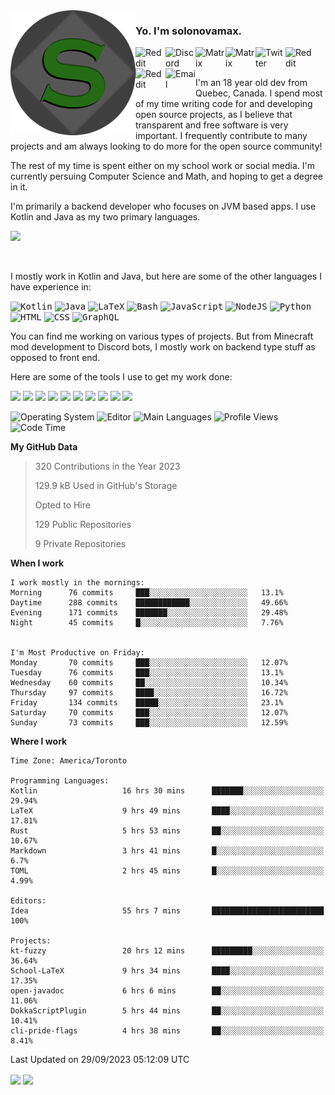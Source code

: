 <img align="left" alt="Avatar" width="200px" src="https://raw.githubusercontent.com/solonovamax/solonovamax/main/solonovamax-circle.png" />

### Yo. I'm solonovamax.

<a href="https://gitlab.com/solonovamax">
    <img align="left" alt="Reddit" width="48px" src="https://img.icons8.com/color/2x/gitlab.png">
</a>

<a href="https://discord.solonovamax.gay">
    <img align="left" alt="Discord" width="48px" src="https://img.icons8.com/color/2x/discord-logo.png">
</a>

<a href="https://matrix.to/#/@solonovamax:matrix.org?#gh-light-mode-only">
    <img align="left" alt="Matrix" width="48px" src="https://img.icons8.com/000000/material/2x/matrix-logo.png">
</a>
<a href="https://matrix.to/#/@solonovamax:matrix.org?#gh-dark-mode-only">
    <img align="left" alt="Matrix" width="48px" src="https://img.icons8.com/FFFFFF/material/2x/matrix-logo.png">
</a>

<a href="https://twitter.com/solonovamax">
    <img align="left" alt="Twitter" width="48px" src="https://img.icons8.com/color/2x/twitter.png">
</a>

<!-- <a href="https://twitch.tv/solonovamax">
    <img align="left" alt="Twitch" width="48px" src="https://img.icons8.com/color/2x/twitch.png">
</a> -->

<a href="https://reddit.com/u/solonovamax">
    <img align="left" alt="Reddit" width="48px" src="https://img.icons8.com/color/2x/reddit.png">
</a>

<a href="https://www.youtube.com/channel/UCTxCeyGu41WfEBT8mXpjHMA">
    <img align="left" alt="Reddit" width="48px" src="https://img.icons8.com/color/2x/youtube.png">
</a>

<a href="mailto:solonovamax@12oclockpoint.com">
    <img align="left" alt="Email" width="48px" src="https://img.icons8.com/fluency/2x/mail.png">
</a>

<!-- <a href="https://open.spotify.com/user/solonovamax">
    <img align="left" alt="Spotify" width="48px" src="https://img.icons8.com/color/2x/spotify.png">
</a> -->

<br/>
<br/>

I'm an 18 year old dev from Quebec, Canada.
I spend most of my time writing code for and developing open source projects, as I believe that transparent and free software is very important.
I frequently contribute to many projects and am always looking to do more for the open source community!

The rest of my time is spent either on my school work or social media. I'm currently persuing Computer Science and Math, and hoping to get a degree in it.

I'm primarily a backend developer who focuses on JVM based apps. I use Kotlin and Java as my two primary languages.


<a href="https://github.com/ryo-ma/github-profile-trophy"><img src="https://github-profile-trophy.vercel.app/?username=solonovamax&margin-w=15&row=1"/></a> 

<br/>

I mostly work in Kotlin and Java, but here are some of the other languages I have experience in:

<kbd><img height="32" alt="Kotlin" src="https://img.icons8.com/color/1x/kotlin.png"></kbd>
<kbd><img height="32" alt="Java" src="https://img.icons8.com/color/1x/java-coffee-cup-logo.png"></kbd>
<kbd><img height="32" alt="LaTeX" src="https://img.icons8.com/color/1x/latex.png"></kbd>
<kbd><img height="32" alt="Bash" src="https://img.icons8.com/color/1x/console.png"></kbd>
<kbd><img height="32" alt="JavaScript" src="https://img.icons8.com/color/1x/javascript.png"></kbd>
<kbd><img height="32" alt="NodeJS" src="https://img.icons8.com/color/1x/nodejs.png"></kbd>
<kbd><img height="32" alt="Python" src="https://img.icons8.com/color/1x/python.png"></kbd>
<kbd><img height="32" alt="HTML" src="https://img.icons8.com/color/1x/html-5.png"></kbd>
<kbd><img height="32" alt="CSS" src="https://img.icons8.com/color/1x/css3.png"></kbd>
<kbd><img height="32" alt="GraphQL" src="https://img.icons8.com/color/1x/graphql.png"></kbd>

You can find me working on various types of projects.
But from Minecraft mod development to Discord bots, I mostly work on backend type stuff as opposed to front end.

Here are some of the tools I use to get my work done:

<kbd><img height="32" src="https://img.icons8.com/color/2x/intellij-idea.png"></kbd>
<kbd><img height="32" src="https://img.icons8.com/color/2x/linux.png"></kbd>
<kbd><img height="32" src="https://img.icons8.com/fluent/2x/console.png"></kbd>
<kbd><img height="32" src="https://img.icons8.com/color/2x/open-source.png"></kbd>
<kbd><img height="32" src="https://img.icons8.com/color/2x/git.png"></kbd>
<kbd><img height="32" src="https://img.icons8.com/color/2x/docker.png"></kbd>
<kbd><img height="32" src="https://img.icons8.com/color/2x/mongodb.png"></kbd>
<kbd><img height="32" src="https://img.icons8.com/color/2x/nginx.png"></kbd>
<a href="?#gh-light-mode-only"><kbd><img height="32" src="https://img.icons8.com/metro/2x/mysql.png"></kbd></a>
<a href="?#gh-dark-mode-only"><kbd><img height="32" src="https://img.icons8.com/FFFFFF/metro/2x/mysql.png"></kbd></a>

![Operating System](https://img.shields.io/badge/OS-Arch%20Linux-informational?style=for-the-badge&logo=Arch%20Linux&logoColor=white&color=007ec6)
![Editor](https://img.shields.io/badge/Editor-IntelliJ%20Idea-informational?style=for-the-badge&logo=IntelliJ%20Idea&logoColor=white&color=007ec6)
![Main Languages](https://img.shields.io/badge/Main%20Languages-Java%20%26%20Kotlin-informational?style=for-the-badge&logo=Java&logoColor=white&color=007ec6)
![Profile Views](https://komarev.com/ghpvc/?username=solonovamax&color=blue&style=for-the-badge)
![Code Time](https://img.shields.io/endpoint?url=https://wakapi.dev/api/compat/shields/v1/solonovamax/interval:all_time&label=Code%20Time&style=for-the-badge&color=blue)

<!--START_SECTION:waka-->
**My GitHub Data**

> 320 Contributions in the Year 2023
> 
> 129.9 kB Used in GitHub's Storage
> 
> Opted to Hire
> 
> 129 Public Repositories
> 
> 9 Private Repositories
> 
**When I work** 

```text
I work mostly in the mornings: 
Morning      76 commits     ███░░░░░░░░░░░░░░░░░░░░░░   13.1% 
Daytime      288 commits    ████████████░░░░░░░░░░░░░   49.66% 
Evening      171 commits    ███████░░░░░░░░░░░░░░░░░░   29.48% 
Night        45 commits     █░░░░░░░░░░░░░░░░░░░░░░░░   7.76%


I'm Most Productive on Friday: 
Monday       70 commits     ███░░░░░░░░░░░░░░░░░░░░░░   12.07% 
Tuesday      76 commits     ███░░░░░░░░░░░░░░░░░░░░░░   13.1% 
Wednesday    60 commits     ██░░░░░░░░░░░░░░░░░░░░░░░   10.34% 
Thursday     97 commits     ████░░░░░░░░░░░░░░░░░░░░░   16.72% 
Friday       134 commits    █████░░░░░░░░░░░░░░░░░░░░   23.1% 
Saturday     70 commits     ███░░░░░░░░░░░░░░░░░░░░░░   12.07% 
Sunday       73 commits     ███░░░░░░░░░░░░░░░░░░░░░░   12.59%

```


**Where I work** 

```text
Time Zone: America/Toronto

Programming Languages: 
Kotlin                   16 hrs 30 mins      ███████░░░░░░░░░░░░░░░░░░   29.94% 
LaTeX                    9 hrs 49 mins       ████░░░░░░░░░░░░░░░░░░░░░   17.81% 
Rust                     5 hrs 53 mins       ██░░░░░░░░░░░░░░░░░░░░░░░   10.67% 
Markdown                 3 hrs 41 mins       █░░░░░░░░░░░░░░░░░░░░░░░░   6.7% 
TOML                     2 hrs 45 mins       █░░░░░░░░░░░░░░░░░░░░░░░░   4.99%

Editors: 
Idea                     55 hrs 7 mins       █████████████████████████   100%

Projects: 
kt-fuzzy                 20 hrs 12 mins      █████████░░░░░░░░░░░░░░░░   36.64% 
School-LaTeX             9 hrs 34 mins       ████░░░░░░░░░░░░░░░░░░░░░   17.35% 
open-javadoc             6 hrs 6 mins        ██░░░░░░░░░░░░░░░░░░░░░░░   11.06% 
DokkaScriptPlugin        5 hrs 44 mins       ██░░░░░░░░░░░░░░░░░░░░░░░   10.41% 
cli-pride-flags          4 hrs 38 mins       ██░░░░░░░░░░░░░░░░░░░░░░░   8.41%

```


 Last Updated on 29/09/2023 05:12:09 UTC
<!--END_SECTION:waka-->

<div style="white-space:nowrap;width:100%;position: relative;display: inline-block">
<img align="center" src="https://github-readme-stats.vercel.app/api?username=solonovamax&custom_title=solonovamax%27s%20Github%20Stats&langs_count=5&include_all_commits=true&count_private=true&show_icons=true&theme=github_dark"/>
<img align="center" src="https://github-readme-stats.vercel.app/api/wakatime?api_domain=wakapi.dev&username=solonovamax&range=last_30_days&custom_title=solonovamax%27s+Primary+Languages+%28Last+Month%29&langs_count=10&show_icons=true&theme=github_dark"/>
</div>
